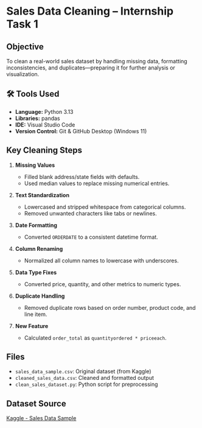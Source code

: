 # Sales Data Cleaning – Internship Task 1



##  Objective

To clean a real-world sales dataset by handling missing data, formatting inconsistencies, and duplicates—preparing it for further analysis or visualization.

## 🛠 Tools Used

- **Language:** Python 3.13
- **Libraries:** pandas
- **IDE:** Visual Studio Code
- **Version Control:** Git & GitHub Desktop (Windows 11)

##  Key Cleaning Steps

1. **Missing Values**
   - Filled blank address/state fields with defaults.
   - Used median values to replace missing numerical entries.

2. **Text Standardization**
   - Lowercased and stripped whitespace from categorical columns.
   - Removed unwanted characters like tabs or newlines.

3. **Date Formatting**
   - Converted `ORDERDATE` to a consistent datetime format.

4. **Column Renaming**
   - Normalized all column names to lowercase with underscores.

5. **Data Type Fixes**
   - Converted price, quantity, and other metrics to numeric types.

6. **Duplicate Handling**
   - Removed duplicate rows based on order number, product code, and line item.

7. **New Feature**
   - Calculated `order_total` as `quantityordered * priceeach`.

##  Files

- `sales_data_sample.csv`: Original dataset (from Kaggle)
- `cleaned_sales_data.csv`: Cleaned and formatted output
- `clean_sales_dataset.py`: Python script for preprocessing

##  Dataset Source

[Kaggle - Sales Data Sample](https://www.kaggle.com/datasets/kyanyoga/sample-sales-data)

